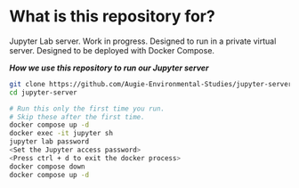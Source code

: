 # What is this repository for?

Jupyter Lab server. Work in progress.
Designed to run in a private virtual server.
Designed to be deployed with Docker Compose.

***How we use this repository to run our Jupyter server***<br>
```bash
git clone https://github.com/Augie-Environmental-Studies/jupyter-server.git
cd jupyter-server

# Run this only the first time you run.
# Skip these after the first time.
docker compose up -d
docker exec -it jupyter sh
jupyter lab password
<Set the Jupyter access password>
<Press ctrl + d to exit the docker process>
docker compose down
docker compose up -d
```

<br>
<br>
